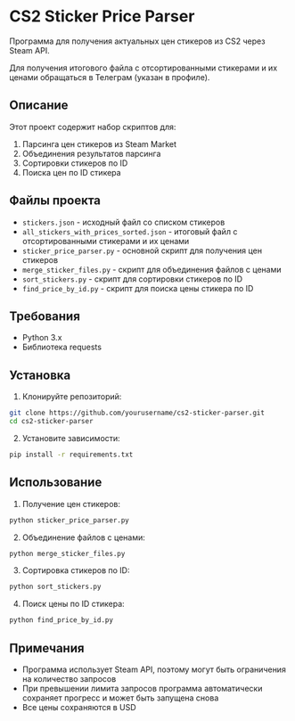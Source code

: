 # CS2 Sticker Price Parser

Программа для получения актуальных цен стикеров из CS2 через Steam API.

Для получения итогового файла с отсортированными стикерами и их ценами обращаться в Телеграм (указан в профиле).

## Описание

Этот проект содержит набор скриптов для:
1. Парсинга цен стикеров из Steam Market
2. Объединения результатов парсинга
3. Сортировки стикеров по ID
4. Поиска цен по ID стикера

## Файлы проекта

- `stickers.json` - исходный файл со списком стикеров
- `all_stickers_with_prices_sorted.json` - итоговый файл с отсортированными стикерами и их ценами
- `sticker_price_parser.py` - основной скрипт для получения цен стикеров
- `merge_sticker_files.py` - скрипт для объединения файлов с ценами
- `sort_stickers.py` - скрипт для сортировки стикеров по ID
- `find_price_by_id.py` - скрипт для поиска цены стикера по ID

## Требования

- Python 3.x
- Библиотека requests

## Установка

1. Клонируйте репозиторий:
```bash
git clone https://github.com/yourusername/cs2-sticker-parser.git
cd cs2-sticker-parser
```

2. Установите зависимости:
```bash
pip install -r requirements.txt
```

## Использование

1. Получение цен стикеров:
```bash
python sticker_price_parser.py
```

2. Объединение файлов с ценами:
```bash
python merge_sticker_files.py
```

3. Сортировка стикеров по ID:
```bash
python sort_stickers.py
```

4. Поиск цены по ID стикера:
```bash
python find_price_by_id.py
```

## Примечания

- Программа использует Steam API, поэтому могут быть ограничения на количество запросов
- При превышении лимита запросов программа автоматически сохраняет прогресс и может быть запущена снова
- Все цены сохраняются в USD 
